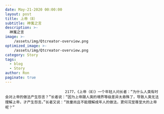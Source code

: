 ```yaml
---
date: May-21-2020 00:00:00
layout: post
title: 上帝（8）
subtitle: 神寓之言
description: >-
  神寓之言
image: >-
    /assets/img/Qtcreator-overview.png
optimized_image: >-
    /assets/img/Qtcreator-overview.png
category: Story
tags:
  - blog
  - Story
author: Ron
paginate: true
---
```


							　　2177，《上帝（8）》一个年轻人问长者：“为什么人类有时会对上帝的做法产生怨言？”长者说：“因为上帝跟人类的境界等级差异太悬殊了，导致人类无法理解上帝，才产生怨言。”长者又说：“孩童尚且不能理解成年人的做法，更何况至尊至大的上帝呢？”
							
							
						